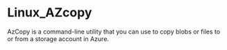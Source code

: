# Linux_AZcopy
AzCopy is a command-line utility that you can use to copy blobs or files to or from a storage account in Azure.
